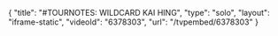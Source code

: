 {
    "title": "#TOURNOTES: WILDCARD KAI HING",
    "type": "solo",
    "layout": "iframe-static",
    "videoId": "6378303",
    "url": "\/tvpembed\/6378303"
}